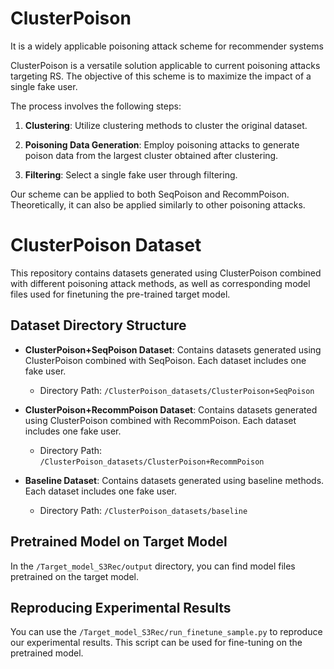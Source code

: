 # ClusterPoison

It is a widely applicable poisoning attack scheme for recommender systems

ClusterPoison is a versatile solution applicable to current poisoning attacks targeting RS. The objective of this scheme is to maximize the impact of a single fake user.

The process involves the following steps:

1. **Clustering**: Utilize clustering methods to cluster the original dataset.

2. **Poisoning Data Generation**: Employ poisoning attacks to generate poison data from the largest cluster obtained after clustering.

3. **Filtering**: Select a single fake user through filtering.

Our scheme can be applied to both SeqPoison and RecommPoison. Theoretically, it can also be applied similarly to other poisoning attacks.


# ClusterPoison Dataset

This repository contains datasets generated using ClusterPoison combined with different poisoning attack methods, as well as corresponding model files used for finetuning the pre-trained target model.

## Dataset Directory Structure

- **ClusterPoison+SeqPoison Dataset**: Contains datasets generated using ClusterPoison combined with SeqPoison. Each dataset includes one fake user.
  - Directory Path: `/ClusterPoison_datasets/ClusterPoison+SeqPoison`

- **ClusterPoison+RecommPoison Dataset**: Contains datasets generated using ClusterPoison combined with RecommPoison. Each dataset includes one fake user.
  - Directory Path: `/ClusterPoison_datasets/ClusterPoison+RecommPoison`

- **Baseline Dataset**: Contains datasets generated using baseline methods. Each dataset includes one fake user.
  - Directory Path: `/ClusterPoison_datasets/baseline`

## Pretrained Model on Target Model

In the `/Target_model_S3Rec/output` directory, you can find model files pretrained on the target model.

## Reproducing Experimental Results

You can use the `/Target_model_S3Rec/run_finetune_sample.py` to reproduce our experimental results. This script can be used for fine-tuning on the pretrained model.

